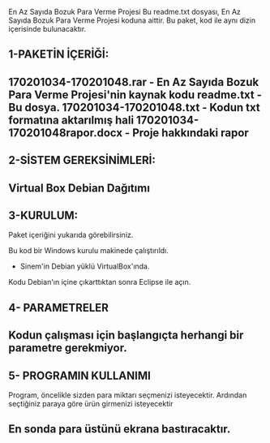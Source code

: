 En Az Sayıda Bozuk Para Verme Projesi
Bu readme.txt dosyası, En Az Sayıda Bozuk Para Verme Projesi koduna aittir.
Bu paket, kod ile aynı dizin içerisinde bulunacaktır.


1-PAKETİN İÇERİĞİ:
----------
170201034-170201048.rar - En Az Sayıda Bozuk Para Verme Projesi'nin kaynak kodu
readme.txt - Bu dosya.
170201034-170201048.txt - Kodun txt formatına aktarılmış hali
170201034-170201048rapor.docx - Proje hakkındaki rapor
----------

2-SİSTEM GEREKSİNİMLERİ:
-------------------
Virtual Box
Debian Dağıtımı
-------------------

3-KURULUM:
-------------------
Paket içeriğini yukarıda görebilirsiniz.

Bu kod bir Windows kurulu makinede çalıştırıldı.
- Sinem'in Debian yüklü VirtualBox'ında.

Kodu Debian'ın içine çıkarttıktan sonra Eclipse ile açın. 


4- PARAMETRELER
--------------------
Kodun çalışması için başlangıçta herhangi bir parametre gerekmiyor.
--------------------

5- PROGRAMIN KULLANIMI
--------------------
Program, öncelikle sizden para miktarı seçmenizi isteyecektir. Ardından seçtiğiniz paraya göre ürün  girmenizi isteyecektir

En sonda para üstünü ekrana bastıracaktır.
---------------------
